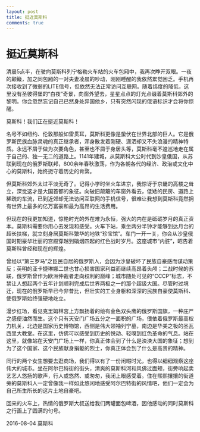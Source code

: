```yaml
---
layout: post
title: 挺近莫斯科
comments: true
---
```


# 挺近莫斯科

清晨5点半，在驶向莫斯科列宁格勒火车站的火车包厢中，我再次睁开双眼。一夜的颠簸，加之同包厢的一对夫妻凌晨的吵动，刚刚睡醒的我依然累觉困乏。手机再次接收到了微弱的LITE信号，但依然无法正常访问互联网。随着纬度的降低，这里没有圣彼得堡的“白夜”奇景，向窗外望去，星星点点的灯光点缀着莫斯科郊外的黎明。你会忽然忘记自己已然身处异国他乡，只有突然闪现的俄语标识才会将你惊醒。

莫斯科！我们正在挺近莫斯科！

名号不如纽约、伦敦那般如雷贯耳，莫斯科更像是蛰伏在世界北部的巨人。它是俄罗斯民族血脉灵魂的真正继承者，浑身散发着刚硬、潇洒却又不失浪漫的精神特质。永远不屑于做为次要角色，甚至也不屑于身居头等，莫斯科毫不逡巡地走在属于自己的、独一无二的道路上。1141年建城，从莫斯科大公时代到沙皇俄国，从苏联到现在的俄罗斯联邦，800余年春秋激荡，作为各朝各代的经济、政治或文化中心的莫斯科，始终扼守着历史的肯綮。

但莫斯科郊外太过平淡无奇了。记得小学时坐火车进京，我惊讶于京畿的高楼之耸立，深觉这才是大国首都的象征。向破旧颠簸的车窗外看去，低矮的民房、道路上稀疏的车流，已到近郊却无法访问互联网的手机信号，很难让我想到莫斯科竟然拥有世界上最多的亿万富豪和最为高昂的生活费用。

但现在的我更加知道，惊艳时光的外在难为永恒，强大的内在是砥砺岁月的真正资本。莫斯科需要你用心去发现和感受。火车下站，乘坐两分半钟才能够到达月台的超长扶梯，就立刻身居莫斯科繁华的地铁“珍宝馆”。车门一开一关，你会从沙皇俄国时期豪华壮丽的宫殿穿越到硝烟四起的红色战时岁月。这座城市“内脏”，昭告着莫斯科曾经和现在的辉煌。

曾经以“第三罗马”之臣民自居的俄罗斯人，会因为沙皇破坏了民族自豪感而谋动策反；英明的亚卡捷琳娜二世也甘心损害国家利益而继续高昂着头颅；二战时候的苏联，俄罗斯曾作为欧洲仲裁者走向权利的巅峰；城市随处可见的“CCCP”标志，不禁让人想起两个五年计划顺利完成后世界两极之一的那个超级大国。尽管时过境迁，现在的俄罗斯早已今非昔比，但壮实的工业身躯和深深的民族自豪使莫斯科、使俄罗斯始终强硬地屹立。

漫步红场，看见克里姆林宫上方飘扬着的绘有金色双头鹰的俄罗斯国旗，一种庄严之感便油然而生。这个只有天安门广场五分之一面积的广场，偎依着俄罗斯最高权力机关，北边是国家历史博物馆，西侧是伟大领袖列宁墓，南边是华美之极的圣瓦西里大教堂。在这里，仿佛可以感受到历史的悦动、轻嗅到红色革命的气息。站在这里，就像站在天安门广场上一样，你真正体会到了什么是泱泱大国的象征；想到为了这个国家、这个民族献身捐躯的烈士，你真正体会到了什么是高贵的精神。

同行的两个女生想要去逛商场，我们得以有了一份闲暇时光，也得以细细观察这座伟大的城市。坐在阿尔巴特街的街头，清爽的莫斯科河和风佛过面颊，街旁响起卖艺艺人悠扬的歌声，行人或悠然、或匆匆，我闭上眼感受着。住在熙熙攘攘的街道旁的莫斯科人一定曾像我一样如此悠闲地感受阿尔巴特街的风情吧，他们一定会为自己所生所长的这片土地自豪吧。

回来的火车上，热情的俄罗斯大叔送给我们两罐面包啤酒，因他感动的同时莫斯科之行画上了圆满的句号。

2016-08-04 莫斯科
